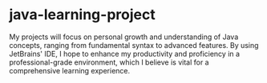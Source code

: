 # java-learning-project
My projects will focus on personal growth and understanding of Java concepts, ranging from fundamental syntax to advanced features. By using JetBrains' IDE, I hope to enhance my productivity and proficiency in a professional-grade environment, which I believe is vital for a comprehensive learning experience.
